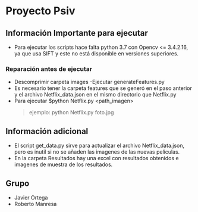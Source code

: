 # Proyecto Psiv

## Información Importante para ejecutar
- Para ejecutar los scripts hace falta python 3.7 con Opencv <= 3.4.2.16, ya que usa SIFT y este no está disponible en versiones superiores.
### Reparación antes de ejecutar
- Descomprimir carpeta images
-Ejecutar generateFeatures.py <path al directorio de las imagenes descomprimidas>
- Es necesario tener la carpeta features que se generó en el paso anterior y el archivo Netflix_data.json en el mismo directorio que Netflix.py
- Para ejecutar $python Netflix.py <path_imagen> 
  >ejemplo: python Netflix.py foto.jpg

## Información adicional
- El script get_data.py sirve para actualizar el archivo Netflix_data.json, pero es inutil si no se añaden las imagenes de las nuevas películas.
- En la carpeta Resultados hay una excel con resultados obtenidos e imagenes de muestra de los resultados.

 ## Grupo

- Javier Ortega
- Roberto Manresa
 
